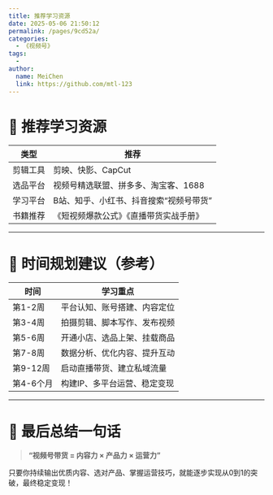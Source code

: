 ```yaml
---
title: 推荐学习资源
date: 2025-05-06 21:50:12
permalink: /pages/9cd52a/
categories:
  - 《视频号》
tags:
  - 
author: 
  name: MeiChen
  link: https://github.com/mtl-123
---
```


# 🧰 推荐学习资源

| 类型 | 推荐 |
|------|------|
| 剪辑工具 | 剪映、快影、CapCut |
| 选品平台 | 视频号精选联盟、拼多多、淘宝客、1688 |
| 学习平台 | B站、知乎、小红书、抖音搜索“视频号带货” |
| 书籍推荐 | 《短视频爆款公式》《直播带货实战手册》 |

---

# 📅 时间规划建议（参考）

| 时间 | 学习重点 |
|------|-----------|
| 第1-2周 | 平台认知、账号搭建、内容定位 |
| 第3-4周 | 拍摄剪辑、脚本写作、发布视频 |
| 第5-6周 | 开通小店、选品上架、挂载商品 |
| 第7-8周 | 数据分析、优化内容、提升互动 |
| 第9-12周 | 启动直播带货、建立私域流量 |
| 第4-6个月 | 构建IP、多平台运营、稳定变现 |

---

# 💬 最后总结一句话

> **“视频号带货 = 内容力 × 产品力 × 运营力”**

只要你持续输出优质内容、选对产品、掌握运营技巧，就能逐步实现从0到1的突破，最终稳定变现！
